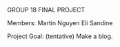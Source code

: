 GROUP 18 FINAL PROJECT

Members:
	Martin Nguyen
	Eli Sandine
	
Project Goal: (tentative)
	Make a blog.